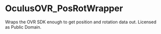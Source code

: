 OculusOVR_PosRotWrapper
=======================

Wraps the OVR SDK enough to get position and rotation data out. Licensed as Public Domain.
